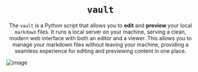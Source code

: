 <h1 align="center"><code>vault</code></h1>
<p align="center">
The <code>vault</code> is a Python script that allows you to <strong>edit</strong> and <strong>preview</strong>  your local <code>markdown</code> files. It runs a local server on your machine, serving a clean, modern web interface with both an editor and a viewer. This allows you to manage your markdown files without leaving your machine, providing a seamless experience for editing and previewing content in one place.
</p>


![image](https://github.com/user-attachments/assets/63a9e6c3-5c66-45d6-a29b-6d3a86bbda4b)


